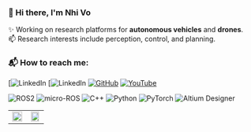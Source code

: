 ### 👋 Hi there, I'm Nhi Vo

✨ Working on research platforms for **autonomous vehicles** and **drones**.  
📫 Research interests include perception, control, and planning.  

### 📬 How to reach me:

[![LinkedIn](http://linkedin.com/in/vo-nhi-136995219)
[![LinkedIn]()
[![GitHub](https://img.shields.io/badge/GitHub-000?logo=github)](https://github.com/NhatTran-97)
[![YouTube](https://img.shields.io/badge/YouTube-red?logo=youtube)](https://www.youtube.com/@NhatTran-b8g)

![ROS2](https://img.shields.io/badge/ROS-22314E?style=for-the-badge&logo=ros&logoColor=white)
![micro-ROS](https://img.shields.io/badge/micro--ROS-00BFFF?style=for-the-badge&logo=robot-framework&logoColor=white)
![C++](https://img.shields.io/badge/C++-00599C?style=for-the-badge&logo=c%2B%2B&logoColor=white)
![Python](https://img.shields.io/badge/Python-3776AB?style=for-the-badge&logo=python&logoColor=white)
![PyTorch](https://img.shields.io/badge/PyTorch-EE4C2C?style=for-the-badge&logo=pytorch&logoColor=white)
![Altium Designer](https://img.shields.io/badge/Altium%20Designer-AC7B0C?style=for-the-badge&logo=dev.to&logoColor=white)

<table>
  <tr>
    <td align="center" width="50%">
      <img src="https://github-readme-stats.vercel.app/api/top-langs/?username=Nhi262&layout=compact&langs_count=8&theme=default" width="100%" />
    </td>
    <td align="center" width="50%">
      <img src="https://github-readme-stats.vercel.app/api?username=Nhi262&show_icons=true&theme=default&count_private=true" width="90%"/>
    </td>
  </tr>
</table>
